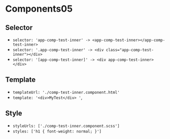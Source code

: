 # Components05

## Selector

- `selector: 'app-comp-test-inner' -> <app-comp-test-inner></app-comp-test-inner>`
- `selector: '.app-comp-test-inner' -> <div class="app-comp-test-inner"></div>`
- `selector: '[app-comp-test-inner]' -> <div app-comp-test-inner></div>`

## Template

- `templateUrl: './comp-test-inner.component.html'`
- `template: '<div>MyTest</div> '`,

## Style

- `styleUrls: ['./comp-test-inner.component.scss']`
- `styles: ['h1 { font-weight: normal; }']`
